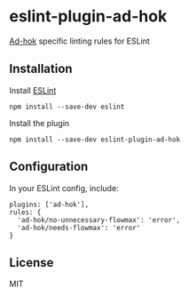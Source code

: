 # eslint-plugin-ad-hok
[Ad-hok](https://www.github.com/helixbass/ad-hok) specific linting rules for ESLint

## Installation
Install [ESLint](https://www.github.com/eslint/eslint)
```
npm install --save-dev eslint
```

Install the plugin
```
npm install --save-dev eslint-plugin-ad-hok
```

## Configuration

In your ESLint config, include:
```
plugins: ['ad-hok'],
rules: {
  'ad-hok/no-unnecessary-flowmax': 'error',
  'ad-hok/needs-flowmax': 'error'
}
```

## License

MIT
